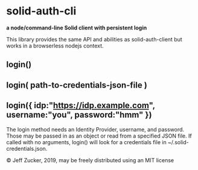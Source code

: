 # solid-auth-cli
**a node/command-line Solid client with persistent login**

This library provides the same API and abilities as solid-auth-client
but works in a browserless nodejs context. 

## login()
## login( path-to-credentials-json-file )
## login({ idp:"https://idp.example.com", username:"you", password:"hmm" })

The login method needs an Identity Provider, username, and password.  Those may be passed in as an object or read from a specified JSON file.  If called with no arguments, login() will look for a credentials file in ~/.solid-credentials.json.  

&copy; Jeff Zucker, 2019, may be freely distributed using an MIT license